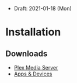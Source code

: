 * Draft: 2021-01-18 (Mon)
# Installation

## Downloads
* [Plex Media Server](https://www.plex.tv/media-server-downloads/#plex-media-server)
* [Apps & Devices](https://www.plex.tv/media-server-downloads/#plex-app)
